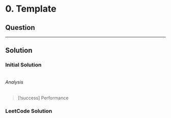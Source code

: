 # 0. Template
## Question
---
## Solution
### Initial Solution

```typescript

```

###### Analysis
>[!success]
> Performance


### LeetCode Solution